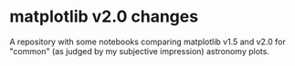 # matplotlib v2.0 changes

A repository with some notebooks comparing matplotlib v1.5 and v2.0 for "common" (as judged by my subjective impression) astronomy plots.
